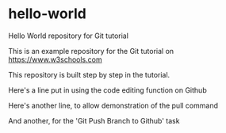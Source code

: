 # hello-world
Hello World repository for Git tutorial

This is an example repository for the Git tutorial on https://www.w3schools.com

This repository is built step by step in the tutorial.

Here's a line put in using the code editing function on Github

Here's another line, to allow demonstration of the pull command

And another, for the 'Git Push Branch to Github' task
